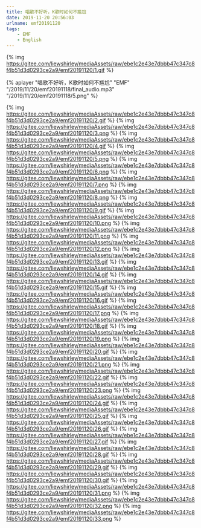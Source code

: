 ```yaml
---
title: 唱歌不好听，K歌时如何不尴尬
date: 2019-11-20 20:56:03
urlname: emf20191120
tags:
    - EMF
    - English
---
```

 {% img https://gitee.com/liewshirley/mediaAssets/raw/ebe1c2e43e7dbbb47c347c8f4b51d3d0293ce2a9/emf20191120/1.gif %} &nbsp;
 <!-- more -->
 
  {% aplayer "唱歌不好听，K歌时如何不尴尬" "EMF" "/2019/11/20/emf20191118/final_audio.mp3"  "/2019/11/20/emf20191118/5.png" %}
  
  {% img https://gitee.com/liewshirley/mediaAssets/raw/ebe1c2e43e7dbbb47c347c8f4b51d3d0293ce2a9/emf20191120/2.gif %}
  {% img https://gitee.com/liewshirley/mediaAssets/raw/ebe1c2e43e7dbbb47c347c8f4b51d3d0293ce2a9/emf20191120/3.png %}
  {% img https://gitee.com/liewshirley/mediaAssets/raw/ebe1c2e43e7dbbb47c347c8f4b51d3d0293ce2a9/emf20191120/4.gif %}
  {% img https://gitee.com/liewshirley/mediaAssets/raw/ebe1c2e43e7dbbb47c347c8f4b51d3d0293ce2a9/emf20191120/5.png %}
  {% img https://gitee.com/liewshirley/mediaAssets/raw/ebe1c2e43e7dbbb47c347c8f4b51d3d0293ce2a9/emf20191120/6.png %}
  {% img https://gitee.com/liewshirley/mediaAssets/raw/ebe1c2e43e7dbbb47c347c8f4b51d3d0293ce2a9/emf20191120/7.png %}
  {% img https://gitee.com/liewshirley/mediaAssets/raw/ebe1c2e43e7dbbb47c347c8f4b51d3d0293ce2a9/emf20191120/8.png %}
  {% img https://gitee.com/liewshirley/mediaAssets/raw/ebe1c2e43e7dbbb47c347c8f4b51d3d0293ce2a9/emf20191120/9.gif %}
  {% img https://gitee.com/liewshirley/mediaAssets/raw/ebe1c2e43e7dbbb47c347c8f4b51d3d0293ce2a9/emf20191120/10.png %}
  {% img https://gitee.com/liewshirley/mediaAssets/raw/ebe1c2e43e7dbbb47c347c8f4b51d3d0293ce2a9/emf20191120/11.png %}
  {% img https://gitee.com/liewshirley/mediaAssets/raw/ebe1c2e43e7dbbb47c347c8f4b51d3d0293ce2a9/emf20191120/12.png %}
  {% img https://gitee.com/liewshirley/mediaAssets/raw/ebe1c2e43e7dbbb47c347c8f4b51d3d0293ce2a9/emf20191120/13.gif %}
  {% img https://gitee.com/liewshirley/mediaAssets/raw/ebe1c2e43e7dbbb47c347c8f4b51d3d0293ce2a9/emf20191120/14.gif %}
  {% img https://gitee.com/liewshirley/mediaAssets/raw/ebe1c2e43e7dbbb47c347c8f4b51d3d0293ce2a9/emf20191120/15.gif %}
  {% img https://gitee.com/liewshirley/mediaAssets/raw/ebe1c2e43e7dbbb47c347c8f4b51d3d0293ce2a9/emf20191120/16.gif %}
  {% img https://gitee.com/liewshirley/mediaAssets/raw/ebe1c2e43e7dbbb47c347c8f4b51d3d0293ce2a9/emf20191120/17.png %}
  {% img https://gitee.com/liewshirley/mediaAssets/raw/ebe1c2e43e7dbbb47c347c8f4b51d3d0293ce2a9/emf20191120/18.gif %}
  {% img https://gitee.com/liewshirley/mediaAssets/raw/ebe1c2e43e7dbbb47c347c8f4b51d3d0293ce2a9/emf20191120/19.png %}
  {% img https://gitee.com/liewshirley/mediaAssets/raw/ebe1c2e43e7dbbb47c347c8f4b51d3d0293ce2a9/emf20191120/20.gif %}
  {% img https://gitee.com/liewshirley/mediaAssets/raw/ebe1c2e43e7dbbb47c347c8f4b51d3d0293ce2a9/emf20191120/21.png %}
  {% img https://gitee.com/liewshirley/mediaAssets/raw/ebe1c2e43e7dbbb47c347c8f4b51d3d0293ce2a9/emf20191120/22.gif %}
  {% img https://gitee.com/liewshirley/mediaAssets/raw/ebe1c2e43e7dbbb47c347c8f4b51d3d0293ce2a9/emf20191120/23.png %}
  {% img https://gitee.com/liewshirley/mediaAssets/raw/ebe1c2e43e7dbbb47c347c8f4b51d3d0293ce2a9/emf20191120/24.gif %}
  {% img https://gitee.com/liewshirley/mediaAssets/raw/ebe1c2e43e7dbbb47c347c8f4b51d3d0293ce2a9/emf20191120/25.gif %}
  {% img https://gitee.com/liewshirley/mediaAssets/raw/ebe1c2e43e7dbbb47c347c8f4b51d3d0293ce2a9/emf20191120/26.gif %}
  {% img https://gitee.com/liewshirley/mediaAssets/raw/ebe1c2e43e7dbbb47c347c8f4b51d3d0293ce2a9/emf20191120/27.gif %}
  {% img https://gitee.com/liewshirley/mediaAssets/raw/ebe1c2e43e7dbbb47c347c8f4b51d3d0293ce2a9/emf20191120/28.gif %}
  {% img https://gitee.com/liewshirley/mediaAssets/raw/ebe1c2e43e7dbbb47c347c8f4b51d3d0293ce2a9/emf20191120/29.gif %}
  {% img https://gitee.com/liewshirley/mediaAssets/raw/ebe1c2e43e7dbbb47c347c8f4b51d3d0293ce2a9/emf20191120/30.gif %}
  {% img https://gitee.com/liewshirley/mediaAssets/raw/ebe1c2e43e7dbbb47c347c8f4b51d3d0293ce2a9/emf20191120/31.png %}
  {% img https://gitee.com/liewshirley/mediaAssets/raw/ebe1c2e43e7dbbb47c347c8f4b51d3d0293ce2a9/emf20191120/32.png %}
  {% img https://gitee.com/liewshirley/mediaAssets/raw/ebe1c2e43e7dbbb47c347c8f4b51d3d0293ce2a9/emf20191120/33.png %}